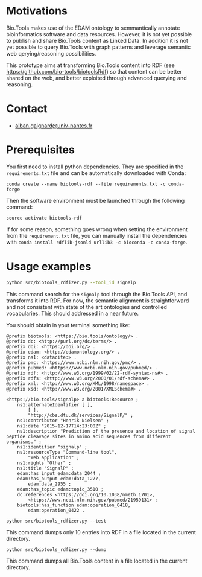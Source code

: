 # Motivations
Bio.Tools makes use of the EDAM ontology to semmantically annotate bioinformatics software and data resources. However, it is not yet possible to publish and share Bio.Tools content as Linked Data. In addition it is not yet possible to query Bio.Tools with graph patterns and leverage semantic web qerying/reasoning possibilities. 

This prototype aims at transforming Bio.Tools content into RDF (see https://github.com/bio-tools/biotoolsRdf) so that content can be better shared on the web, and better exploited through advanced querying and reasoning. 

# Contact
  - alban.gaignard@univ-nantes.fr

# Prerequisites
You first need to install python dependencies. They are specified in the `requirements.txt` file and can be automatically downloaded with Conda: 
```
conda create --name biotools-rdf --file requirements.txt -c conda-forge
```
Then the software environment must be launched through the following command: 
```
source activate biotools-rdf 
```

If for some reason, something goes wrong when setting the environment from the `requirement.txt` file, you can manually install the dependencies with `conda install rdflib-jsonld urllib3 -c bioconda -c conda-forge`.

# Usage examples
```sh
python src/biotools_rdfizer.py --tool_id signalp
```
This command search for the `signalp` tool through the Bio.Tools API, and transforms it into RDF. For now, the semantic alignment is straightforward and not consistent with state of the art ontologies and controlled vocabularies. This should addressed in a near future. 

You should obtain in yout terminal something like:
```turtle
@prefix biotools: <https://bio.tools/ontology/> .
@prefix dc: <http://purl.org/dc/terms/> .
@prefix doi: <https://doi.org/> .
@prefix edam: <http://edamontology.org/> .
@prefix ns1: <datacite:> .
@prefix pmc: <https://www.ncbi.nlm.nih.gov/pmc/> .
@prefix pubmed: <https://www.ncbi.nlm.nih.gov/pubmed/> .
@prefix rdf: <http://www.w3.org/1999/02/22-rdf-syntax-ns#> .
@prefix rdfs: <http://www.w3.org/2000/01/rdf-schema#> .
@prefix xml: <http://www.w3.org/XML/1998/namespace> .
@prefix xsd: <http://www.w3.org/2001/XMLSchema#> .

<https://bio.tools/signalp> a biotools:Resource ;
    ns1:alternateIdentifier [ ],
        [ ],
        "http://cbs.dtu.dk/services/SignalP/" ;
    ns1:contributor "Henrik Nielsen" ;
    ns1:date "2015-12-17T14:23:00Z" ;
    ns1:description "Prediction of the presence and location of signal peptide cleavage sites in amino acid sequences from different organisms." ;
    ns1:identifier "signalp" ;
    ns1:resourceType "Command-line tool",
        "Web application" ;
    ns1:rights "Other" ;
    ns1:title "SignalP" ;
    edam:has_input edam:data_2044 ;
    edam:has_output edam:data_1277,
        edam:data_2955 ;
    edam:has_topic edam:topic_3510 ;
    dc:references <https://doi.org/10.1038/nmeth.1701>,
        <https://www.ncbi.nlm.nih.gov/pubmed/21959131> ;
    biotools:has_function edam:operation_0418,
        edam:operation_0422 .

```


```
python src/biotools_rdfizer.py --test
```
This command dumps only 10 entries into RDF in a file located in the current directory. 

```
python src/biotools_rdfizer.py --dump
```
This command dumps all Bio.Tools content in a file located in the current directory. 
